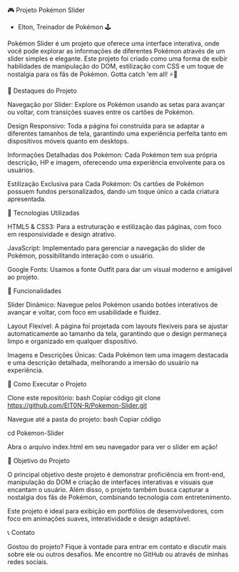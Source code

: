 🎮 Projeto Pokémon Slider
 - Elton, Treinador de Pokémon 🕹️

Pokémon Slider é um projeto que oferece uma interface interativa, onde você pode explorar as informações de diferentes Pokémon através de um slider simples e elegante. Este projeto foi criado como uma forma de exibir habilidades de manipulação do DOM, estilização com CSS e um toque de nostalgia para os fãs de Pokémon. 
Gotta catch 'em all! ⚡🐉

🌟 Destaques do Projeto

Navegação por Slider: Explore os Pokémon usando as setas para avançar ou voltar, com transições suaves entre os cartões de Pokémon.

Design Responsivo: Toda a página foi construída para se adaptar a diferentes tamanhos de tela, garantindo uma experiência perfeita tanto em dispositivos móveis quanto em desktops.

Informações Detalhadas dos Pokémon: Cada Pokémon tem sua própria descrição, HP e imagem, oferecendo uma experiência envolvente para os usuários.

Estilização Exclusiva para Cada Pokémon: Os cartões de Pokémon possuem fundos personalizados, dando um toque único a cada criatura apresentada.

🎨 Tecnologias Utilizadas

HTML5 & CSS3: Para a estruturação e estilização das páginas, com foco em responsividade e design atrativo.

JavaScript: Implementado para gerenciar a navegação do slider de Pokémon, possibilitando interação com o usuário.

Google Fonts: Usamos a fonte Outfit para dar um visual moderno e amigável ao projeto.

🚀 Funcionalidades

Slider Dinâmico: Navegue pelos Pokémon usando botões interativos de avançar e voltar, com foco em usabilidade e fluidez.

Layout Flexível: A página foi projetada com layouts flexíveis para se ajustar automaticamente ao tamanho da tela, garantindo que o design permaneça limpo e organizado em qualquer dispositivo.

Imagens e Descrições Únicas: Cada Pokémon tem uma imagem destacada e uma descrição detalhada, melhorando a imersão do usuário na experiência.

🔧 Como Executar o Projeto

Clone este repositório:
bash
Copiar código
git clone https://github.com/ElT0N-R/Pokemon-Slider.git

Navegue até a pasta do projeto:
bash
Copiar código

cd Pokemon-Slider

Abra o arquivo index.html em seu navegador para ver o slider em ação!

🎯 Objetivo do Projeto

O principal objetivo deste projeto é demonstrar proficiência em front-end, manipulação do DOM e criação de interfaces interativas e visuais que encantam o usuário. Além disso, o projeto também busca capturar a nostalgia dos fãs de Pokémon, combinando tecnologia com entretenimento.

Este projeto é ideal para exibição em portfólios de desenvolvedores, com foco em animações suaves, interatividade e design adaptável.

📞 Contato

Gostou do projeto? Fique à vontade para entrar em contato e discutir mais sobre ele ou outros desafios. Me encontre no GitHub ou através de minhas redes sociais.
